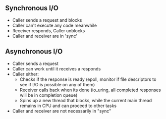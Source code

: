 ## Synchronous I/O
- Caller sends a request and blocks
- Caller can't execute any code meanwhile
- Receiver responds, Caller unblocks
- Caller and receiver are in 'sync'

## Asynchronous I/O
- Caller sends a request 
- Caller can work until it receives a responds
- Caller either:
	- Checks if the response is ready (epoll, monitor if file descriptors to see if I/O is possible on any of them)
	- Receiver calls back when its done (io_uring, all completed responses will be in completion queue)
	- Spins up a new thread that blocks, while the current main thread remains in CPU and can proceed to other tasks
- Caller and receiver are not necessarily in "sync"

